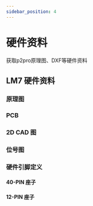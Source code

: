```yaml
---
sidebar_position: 4
---
```


# 硬件资料

获取p2pro原理图、DXF等硬件资料

## LM7 硬件资料

### 原理图

### PCB

### 2D CAD 图


### 位号图


### 硬件引脚定义

#### 40-PIN 座子


#### 12-PIN 座子


